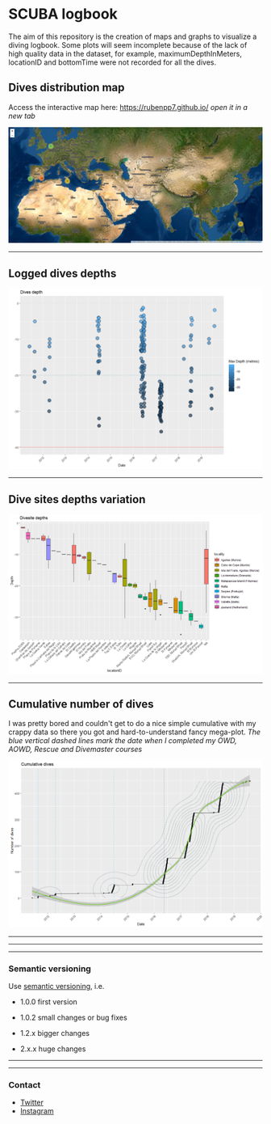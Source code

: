 # SCUBA logbook

The aim of this repository is the creation of maps and graphs to visualize a diving logbook.
Some plots will seem incomplete because of the lack of high quality data in the dataset, for example, maximumDepthInMeters, locationID and bottomTime were not recorded for all the dives.

## Dives distribution map

Access the interactive map here:
<a href="https://rubenpp7.github.io/" target="_blank">https://rubenpp7.github.io/</a> <i> open it in a new tab </i>


![distribution](images/logbook_map2.png)

***


## Logged dives depths

![logged_depths](images/logged_depths.png)  

***


## Dive sites depths variation

![divesite_depths](images/divesite_depths.png)

***


## Cumulative number of dives
I was pretty bored and couldn't get to do a nice simple cumulative with my crappy data so there you got and hard-to-understand fancy mega-plot.
<i> The blue vertical dashed lines mark the date when I completed my OWD, AOWD, Rescue and Divemaster courses </i>

![cum_dives](images/cum_dives.png)  

***
***  
***


###  Semantic versioning
Use [semantic versioning](https://semver.org/), i.e. 

* 1.0.0 first version

* 1.0.2 small changes or bug fixes

* 1.2.x bigger changes

* 2.x.x huge changes

***  
***

### Contact

* [Twitter](https://twitter.com/maikspaik)
* [Instagram](https://www.instagram.com/ruben.pperez/?hl=en)
